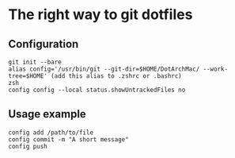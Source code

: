 # The right way to git dotfiles
## Configuration
    git init --bare
    alias config='/usr/bin/git --git-dir=$HOME/DotArchMac/ --work-tree=$HOME' (add this alias to .zshrc or .bashrc)
    zsh
    config config --local status.showUntrackedFiles no

## Usage example
    config add /path/to/file 
    config commit -m "A short message" 
    config push
